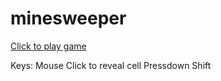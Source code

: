 # minesweeper

[Click to play game](minesweeper-ow6iymelo-kits-projects-1b870b35.vercel.app)

Keys:
Mouse Click to reveal cell
Pressdown Shift
